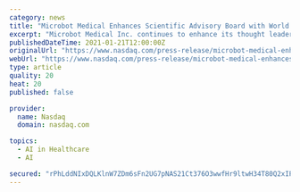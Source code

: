 ```yaml
---
category: news
title: "Microbot Medical Enhances Scientific Advisory Board with World Renowned Interventional Radiologists"
excerpt: "Microbot Medical Inc. continues to enhance its thought leadership capabilities with the addition of several new Scientific Advisory Board members: Stephen B. Solomon, MD, a board-certified radiologist with clinical expertise in Interventional Radiology with a focus in Tumor Ablation;"
publishedDateTime: 2021-01-21T12:00:00Z
originalUrl: "https://www.nasdaq.com/press-release/microbot-medical-enhances-scientific-advisory-board-with-world-renowned"
webUrl: "https://www.nasdaq.com/press-release/microbot-medical-enhances-scientific-advisory-board-with-world-renowned"
type: article
quality: 20
heat: 20
published: false

provider:
  name: Nasdaq
  domain: nasdaq.com

topics:
  - AI in Healthcare
  - AI

secured: "rPhLddNIxDQLKlnW7ZDm6sFn2UG7pNAS21Ct376O3wwfHr9ltwH34T80Q2xIP+RLmCr9y6MaT/KF/qAYIDmuiEfeWFuGnwzrL+4lx1Q5WtbPMc33zl5PwaYgx3RIvwptuHqsysmfo3+y2MLT72OizqI5TcU1i52yhGZGotzEnNALxvrDYSxDBp+qKMVXwJQ7ar1vHw1lMq1pacI5okNHUMbaSKqgOjUj25OgugfAm536c09cmHYSgEva/sggZSuv6Ee24uwetD59y2G8eiRJ8LWSVr5rlS4ndhFP/C430q/DucFG9k2Je0F9NoJejfYhdRRGvMWYMiGTlbusvn7e9BAcIXdEyHzMfO6dMMi4ZZI=;hwO4WFUxkIdgvgZ24kKbSQ=="
---
```


